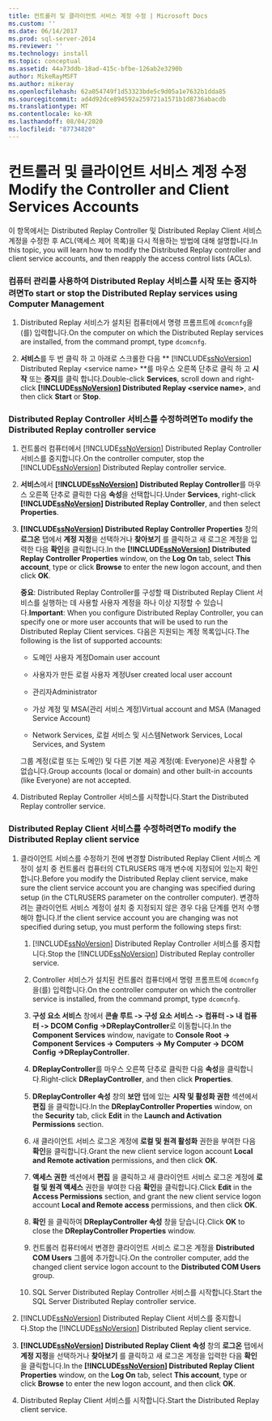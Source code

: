 ```yaml
---
title: 컨트롤러 및 클라이언트 서비스 계정 수정 | Microsoft Docs
ms.custom: ''
ms.date: 06/14/2017
ms.prod: sql-server-2014
ms.reviewer: ''
ms.technology: install
ms.topic: conceptual
ms.assetid: 44a73ddb-18ad-415c-bfbe-126ab2e3290b
author: MikeRayMSFT
ms.author: mikeray
ms.openlocfilehash: 62a054749f1d53323bde5c9d05a1e7632b1dda85
ms.sourcegitcommit: ad4d92dce894592a259721a1571b1d8736abacdb
ms.translationtype: MT
ms.contentlocale: ko-KR
ms.lasthandoff: 08/04/2020
ms.locfileid: "87734820"
---
```

# <a name="modify-the-controller-and-client-services-accounts"></a><span data-ttu-id="b40e2-102">컨트롤러 및 클라이언트 서비스 계정 수정</span><span class="sxs-lookup"><span data-stu-id="b40e2-102">Modify the Controller and Client Services Accounts</span></span>
  <span data-ttu-id="b40e2-103">이 항목에서는 Distributed Replay Controller 및 Distributed Replay Client 서비스 계정을 수정한 후 ACL(액세스 제어 목록)을 다시 적용하는 방법에 대해 설명합니다.</span><span class="sxs-lookup"><span data-stu-id="b40e2-103">In this topic, you will learn how to modify the Distributed Replay controller and client service accounts, and then reapply the access control lists (ACLs).</span></span>  
  
### <a name="to-start-or-stop-the-distributed-replay-services-using-computer-management"></a><span data-ttu-id="b40e2-104">컴퓨터 관리를 사용하여 Distributed Replay 서비스를 시작 또는 중지하려면</span><span class="sxs-lookup"><span data-stu-id="b40e2-104">To start or stop the Distributed Replay services using Computer Management</span></span>  
  
1.  <span data-ttu-id="b40e2-105">Distributed Replay 서비스가 설치된 컴퓨터에서 명령 프롬프트에 `dcomcnfg`을(를) 입력합니다.</span><span class="sxs-lookup"><span data-stu-id="b40e2-105">On the computer on which the Distributed Replay services are installed, from the command prompt, type `dcomcnfg`.</span></span>  
  
2.  <span data-ttu-id="b40e2-106">**서비스**를 두 번 클릭 하 고 아래로 스크롤한 다음 \*\* [!INCLUDE[ssNoVersion](../../includes/ssnoversion-md.md)] Distributed Replay \<service name> \*\*를 마우스 오른쪽 단추로 클릭 하 고 **시작** 또는 **중지**를 클릭 합니다.</span><span class="sxs-lookup"><span data-stu-id="b40e2-106">Double-click **Services**, scroll down and right-click **[!INCLUDE[ssNoVersion](../../includes/ssnoversion-md.md)] Distributed Replay \<service name>**, and then click **Start** or **Stop**.</span></span>  
  
### <a name="to-modify-the-distributed-replay-controller-service"></a><span data-ttu-id="b40e2-107">Distributed Replay Controller 서비스를 수정하려면</span><span class="sxs-lookup"><span data-stu-id="b40e2-107">To modify the Distributed Replay controller service</span></span>  
  
1.  <span data-ttu-id="b40e2-108">컨트롤러 컴퓨터에서 [!INCLUDE[ssNoVersion](../../includes/ssnoversion-md.md)] Distributed Replay Controller 서비스를 중지합니다.</span><span class="sxs-lookup"><span data-stu-id="b40e2-108">On the controller computer, stop the [!INCLUDE[ssNoVersion](../../includes/ssnoversion-md.md)] Distributed Replay controller service.</span></span>  
  
2.  <span data-ttu-id="b40e2-109">**서비스**에서 **[!INCLUDE[ssNoVersion](../../includes/ssnoversion-md.md)] Distributed Replay Controller**를 마우스 오른쪽 단추로 클릭한 다음 **속성**을 선택합니다.</span><span class="sxs-lookup"><span data-stu-id="b40e2-109">Under **Services**, right-click **[!INCLUDE[ssNoVersion](../../includes/ssnoversion-md.md)] Distributed Replay Controller**, and then select **Properties**.</span></span>  
  
3.  <span data-ttu-id="b40e2-110">**[!INCLUDE[ssNoVersion](../../includes/ssnoversion-md.md)] Distributed Replay Controller Properties** 창의 **로그온** 탭에서 **계정 지정**을 선택하거나 **찾아보기** 를 클릭하고 새 로그온 계정을 입력한 다음 **확인**을 클릭합니다.</span><span class="sxs-lookup"><span data-stu-id="b40e2-110">In the **[!INCLUDE[ssNoVersion](../../includes/ssnoversion-md.md)] Distributed Replay Controller Properties** window, on the **Log On** tab, select **This account**, type or click **Browse** to enter the new logon account, and then click **OK**.</span></span>  
  
     <span data-ttu-id="b40e2-111">**중요**: Distributed Replay Controller를 구성할 때 Distributed Replay Client 서비스를 실행하는 데 사용할 사용자 계정을 하나 이상 지정할 수 있습니다.</span><span class="sxs-lookup"><span data-stu-id="b40e2-111">**Important**: When you configure Distributed Replay Controller, you can specify one or more user accounts that will be used to run the Distributed Replay Client services.</span></span> <span data-ttu-id="b40e2-112">다음은 지원되는 계정 목록입니다.</span><span class="sxs-lookup"><span data-stu-id="b40e2-112">The following is the list of supported accounts:</span></span>  
  
    -   <span data-ttu-id="b40e2-113">도메인 사용자 계정</span><span class="sxs-lookup"><span data-stu-id="b40e2-113">Domain user account</span></span>  
  
    -   <span data-ttu-id="b40e2-114">사용자가 만든 로컬 사용자 계정</span><span class="sxs-lookup"><span data-stu-id="b40e2-114">User created local user account</span></span>  
  
    -   <span data-ttu-id="b40e2-115">관리자</span><span class="sxs-lookup"><span data-stu-id="b40e2-115">Administrator</span></span>  
  
    -   <span data-ttu-id="b40e2-116">가상 계정 및 MSA(관리 서비스 계정)</span><span class="sxs-lookup"><span data-stu-id="b40e2-116">Virtual account and MSA (Managed Service Account)</span></span>  
  
    -   <span data-ttu-id="b40e2-117">Network Services, 로컬 서비스 및 시스템</span><span class="sxs-lookup"><span data-stu-id="b40e2-117">Network Services, Local Services, and System</span></span>  
  
     <span data-ttu-id="b40e2-118">그룹 계정(로컬 또는 도메인) 및 다른 기본 제공 계정(예: Everyone)은 사용할 수 없습니다.</span><span class="sxs-lookup"><span data-stu-id="b40e2-118">Group accounts (local or domain) and other built-in accounts (like Everyone) are not accepted.</span></span>  
  
4.  <span data-ttu-id="b40e2-119">Distributed Replay Controller 서비스를 시작합니다.</span><span class="sxs-lookup"><span data-stu-id="b40e2-119">Start the Distributed Replay controller service.</span></span>  
  
### <a name="to-modify-the-distributed-replay-client-service"></a><span data-ttu-id="b40e2-120">Distributed Replay Client 서비스를 수정하려면</span><span class="sxs-lookup"><span data-stu-id="b40e2-120">To modify the Distributed Replay client service</span></span>  
  
1.  <span data-ttu-id="b40e2-121">클라이언트 서비스를 수정하기 전에 변경할 Distributed Replay Client 서비스 계정이 설치 중 컨트롤러 컴퓨터의 CTLRUSERS 매개 변수에 지정되어 있는지 확인합니다.</span><span class="sxs-lookup"><span data-stu-id="b40e2-121">Before you modify the Distributed Replay client service, make sure the client service account you are changing was specified during setup (in the CTLRUSERS parameter on the controller computer).</span></span> <span data-ttu-id="b40e2-122">변경하려는 클라이언트 서비스 계정이 설치 중 지정되지 않은 경우 다음 단계를 먼저 수행해야 합니다.</span><span class="sxs-lookup"><span data-stu-id="b40e2-122">If the client service account you are changing was not specified during setup, you must perform the following steps first:</span></span>  
  
    1.  <span data-ttu-id="b40e2-123">[!INCLUDE[ssNoVersion](../../includes/ssnoversion-md.md)] Distributed Replay Controller 서비스를 중지합니다.</span><span class="sxs-lookup"><span data-stu-id="b40e2-123">Stop the [!INCLUDE[ssNoVersion](../../includes/ssnoversion-md.md)] Distributed Replay controller service.</span></span>  
  
    2.  <span data-ttu-id="b40e2-124">Controller 서비스가 설치된 컨트롤러 컴퓨터에서 명령 프롬프트에 `dcomcnfg`을(를) 입력합니다.</span><span class="sxs-lookup"><span data-stu-id="b40e2-124">On the controller computer on which the controller service is installed, from the command prompt, type `dcomcnfg`.</span></span>  
  
    3.  <span data-ttu-id="b40e2-125">**구성 요소 서비스** 창에서 **콘솔 루트 -> 구성 요소 서비스 -> 컴퓨터 -> 내 컴퓨터 -> DCOM Config ->DReplayController**로 이동합니다.</span><span class="sxs-lookup"><span data-stu-id="b40e2-125">In the **Component Services** window, navigate to **Console Root -> Component Services -> Computers -> My Computer -> DCOM Config ->DReplayController**.</span></span>  
  
    4.  <span data-ttu-id="b40e2-126">**DReplayController**를 마우스 오른쪽 단추로 클릭한 다음 **속성**을 클릭합니다.</span><span class="sxs-lookup"><span data-stu-id="b40e2-126">Right-click **DReplayController**, and then click **Properties**.</span></span>  
  
    5.  <span data-ttu-id="b40e2-127">**DReplayController 속성** 창의 **보안** 탭에 있는 **시작 및 활성화 권한** 섹션에서 **편집** 을 클릭합니다.</span><span class="sxs-lookup"><span data-stu-id="b40e2-127">In the **DReplayController Properties** window, on the **Security** tab, click **Edit** in the **Launch and Activation Permissions** section.</span></span>  
  
    6.  <span data-ttu-id="b40e2-128">새 클라이언트 서비스 로그온 계정에 **로컬 및 원격 활성화** 권한을 부여한 다음 **확인**을 클릭합니다.</span><span class="sxs-lookup"><span data-stu-id="b40e2-128">Grant the new client service logon account **Local and Remote activation** permissions, and then click **OK**.</span></span>  
  
    7.  <span data-ttu-id="b40e2-129">**액세스 권한** 섹션에서 **편집** 을 클릭하고 새 클라이언트 서비스 로그온 계정에 **로컬 및 원격 액세스** 권한을 부여한 다음 **확인**을 클릭합니다.</span><span class="sxs-lookup"><span data-stu-id="b40e2-129">Click **Edit** in the **Access Permissions** section, and grant the new client service logon account **Local and Remote access** permissions, and then click **OK**.</span></span>  
  
    8.  <span data-ttu-id="b40e2-130">**확인** 을 클릭하여 **DReplayController 속성** 창을 닫습니다.</span><span class="sxs-lookup"><span data-stu-id="b40e2-130">Click **OK** to close the **DReplayController Properties** window.</span></span>  
  
    9. <span data-ttu-id="b40e2-131">컨트롤러 컴퓨터에서 변경한 클라이언트 서비스 로그온 계정을 **Distributed COM Users** 그룹에 추가합니다.</span><span class="sxs-lookup"><span data-stu-id="b40e2-131">On the controller computer, add the changed client service logon account to the **Distributed COM Users** group.</span></span>  
  
    10. <span data-ttu-id="b40e2-132">SQL Server Distributed Replay Controller 서비스를 시작합니다.</span><span class="sxs-lookup"><span data-stu-id="b40e2-132">Start the SQL Server Distributed Replay controller service.</span></span>  
  
2.  <span data-ttu-id="b40e2-133">[!INCLUDE[ssNoVersion](../../includes/ssnoversion-md.md)] Distributed Replay Client 서비스를 중지합니다.</span><span class="sxs-lookup"><span data-stu-id="b40e2-133">Stop the [!INCLUDE[ssNoVersion](../../includes/ssnoversion-md.md)] Distributed Replay client service.</span></span>  
  
3.  <span data-ttu-id="b40e2-134">**[!INCLUDE[ssNoVersion](../../includes/ssnoversion-md.md)] Distributed Replay Client 속성** 창의 **로그온** 탭에서 **계정 지정**을 선택하거나 **찾아보기** 를 클릭하고 새 로그온 계정을 입력한 다음 **확인**을 클릭합니다.</span><span class="sxs-lookup"><span data-stu-id="b40e2-134">In the **[!INCLUDE[ssNoVersion](../../includes/ssnoversion-md.md)] Distributed Replay Client Properties** window, on the **Log On** tab, select **This account**, type or click **Browse** to enter the new logon account, and then click **OK**.</span></span>  
  
4.  <span data-ttu-id="b40e2-135">Distributed Replay Client 서비스를 시작합니다.</span><span class="sxs-lookup"><span data-stu-id="b40e2-135">Start the Distributed Replay client service.</span></span>  
  
  

